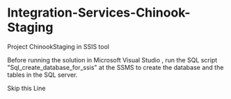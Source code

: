 # Integration-Services-Chinook-Staging
Project ChinookStaging in SSIS tool

Before running the solution in Microsoft Visual Studio , run the SQL script "Sql_create_database_for_ssis" at the SSMS to create the database and the tables in the SQL server.

Skip this Line

